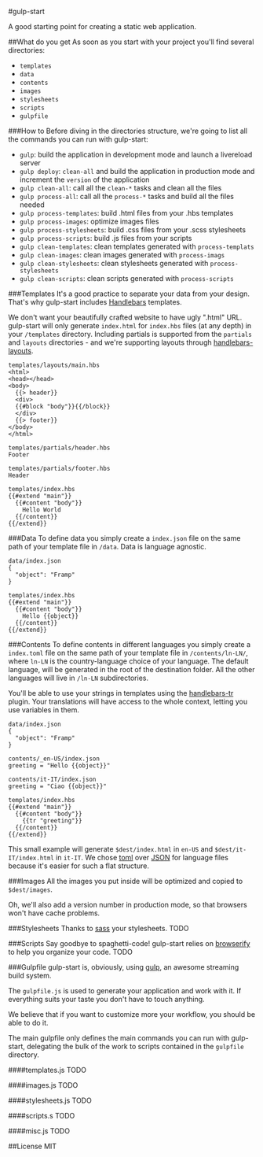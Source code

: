#gulp-start

A good starting point for creating a static web application.

##What do you get
As soon as you start with your project you'll find several directories:
 - `templates`
 - `data` 
 - `contents`
 - `images`
 - `stylesheets`
 - `scripts`
 - `gulpfile`

###How to
Before diving in the directories structure, we're going to list all the commands you can run with gulp-start:
 - `gulp`: build the application in development mode and launch a livereload server
 - `gulp deploy`: `clean-all` and build the application in production mode and increment the `version` of the application
 - `gulp clean-all`: call all the `clean-*` tasks and clean all the files
 - `gulp process-all`: call all the `process-*` tasks and build all the files needed
 - `gulp process-templates`: build .html files from your .hbs templates
 - `gulp process-images`: optimize images files
 - `gulp process-stylesheets`: build .css files from your .scss stylesheets
 - `gulp process-scripts`: build .js files from your scripts
 - `gulp clean-templates`: clean templates generated with `process-templats`
 - `gulp clean-images`: clean images generated with `process-imags`
 - `gulp clean-stylesheets`: clean stylesheets generated with `process-stylesheets`
 - `gulp clean-scripts`: clean scripts generated with `process-scripts`

###Templates
It's a good practice to separate your data from your design. That's why gulp-start includes [Handlebars](handlebarsjs.com) templates.

We don't want your beautifully crafted website to have ugly ".html" URL.
gulp-start will only generate `index.html` for `index.hbs` files (at any depth) in your `/templates` directory.
Including partials is supported from the `partials` and `layouts` directories - and we're supporting layouts through [handlebars-layouts](https://www.npmjs.org/package/handlebars-layouts).

    templates/layouts/main.hbs
    <html>
    <head></head>
    <body>
      {{> header}}
      <div>
      {{#block "body"}}{{/block}}
      </div>
      {{> footer}}
    </body>
    </html>
    
    templates/partials/header.hbs
    Footer
    
    templates/partials/footer.hbs
    Header
    
    templates/index.hbs
    {{#extend "main"}}
      {{#content "body"}}
        Hello World
      {{/content}}
    {{/extend}}

###Data
To define data you simply create a `index.json` file on the same path of your template file in `/data`.
Data is language agnostic.

    data/index.json 
    {
      "object": "Framp"
    }
    
    templates/index.hbs
    {{#extend "main"}}
      {{#content "body"}}
        Hello {{object}}
      {{/content}}
    {{/extend}}

###Contents
To define contents in different languages you simply create a `index.toml` file on the same path of your template file in `/contents/ln-LN/`, where `ln-LN` is the country-language choice of your language.
The default language, will be generated in the root of the destination folder. All the other languages will live in `/ln-LN` subdirectories.

You'll be able to use your strings in templates using the [handlebars-tr](https://github.com/framp/handlebars-tr) plugin. Your translations will have access to the whole context, letting you use variables in them.

    data/index.json 
    {
      "object": "Framp"
    }
    
    contents/_en-US/index.json
    greeting = "Hello {{object}}"
    
    contents/it-IT/index.json
    greeting = "Ciao {{object}}"
    
    templates/index.hbs
    {{#extend "main"}}
      {{#content "body"}}
        {{tr "greeting"}}
      {{/content}}
    {{/extend}}

This small example will generate `$dest/index.html` in `en-US` and `$dest/it-IT/index.html` in `it-IT`.
We chose [toml](https://github.com/toml-lang/toml) over [JSON](http://www.json.org/) for language files because it's easier for such a flat structure.

###Images
All the images you put inside will be optimized and copied to `$dest/images`. 

Oh, we'll also add a version number in production mode, so that browsers won't have cache problems.
 
###Stylesheets
Thanks to [sass](http://sass-lang.com/) your stylesheets.
TODO

###Scripts
Say goodbye to spaghetti-code! gulp-start relies on [browserify](http://browserify.org/) to help you organize your code.
TODO

###Gulpfile
gulp-start is, obviously, using [gulp](http://gulpjs.com/), an awesome streaming build system.

The `gulpfile.js` is used to generate your application and work with it. If everything suits your taste you don't have to touch anything.

We believe that if you want to customize more your workflow, you should be able to do it.

The main gulpfile only defines the main commands you can run with gulp-start, delegating the bulk of the work to scripts contained in the `gulpfile` directory.

####templates.js
TODO

####images.js
TODO

####stylesheets.js
TODO

####scripts.s
TODO

####misc.js
TODO

##License
MIT
